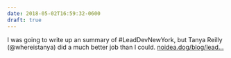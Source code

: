 ```yaml
---
date: 2018-05-02T16:59:32-0600
draft: true
---
```




I was going to write up an summary of #LeadDevNewYork, but Tanya Reilly (@whereistanya) did a much better job than I could. [noidea.dog/blog/lead…](https://noidea.dog/blog/leaddevnewyork2018)



